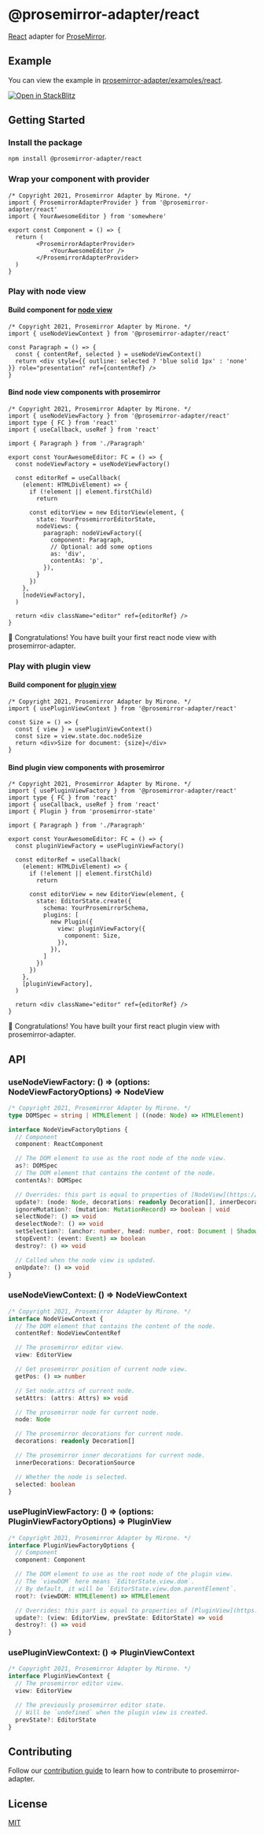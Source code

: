 # @prosemirror-adapter/react

[React](https://reactjs.org/) adapter for [ProseMirror](https://prosemirror.net/).

## Example

You can view the example in [prosemirror-adapter/examples/react](../../examples/react/).

[![Open in StackBlitz](https://developer.stackblitz.com/img/open_in_stackblitz.svg)](https://stackblitz.com/github/Saul-Mirone/prosemirror-adapter/tree/main/examples/react)

## Getting Started

### Install the package

```bash
npm install @prosemirror-adapter/react
```

### Wrap your component with provider

```tsx
/* Copyright 2021, Prosemirror Adapter by Mirone. */
import { ProsemirrorAdapterProvider } from '@prosemirror-adapter/react'
import { YourAwesomeEditor } from 'somewhere'

export const Component = () => {
  return (
        <ProsemirrorAdapterProvider>
            <YourAwesomeEditor />
        </ProsemirrorAdapterProvider>
  )
}
```

### Play with node view

#### Build component for [node view](https://prosemirror.net/docs/ref/#view.NodeView)

```tsx
/* Copyright 2021, Prosemirror Adapter by Mirone. */
import { useNodeViewContext } from '@prosemirror-adapter/react'

const Paragraph = () => {
  const { contentRef, selected } = useNodeViewContext()
  return <div style={{ outline: selected ? 'blue solid 1px' : 'none' }} role="presentation" ref={contentRef} />
}
```

#### Bind node view components with prosemirror

```tsx
/* Copyright 2021, Prosemirror Adapter by Mirone. */
import { useNodeViewFactory } from '@prosemirror-adapter/react'
import type { FC } from 'react'
import { useCallback, useRef } from 'react'

import { Paragraph } from './Paragraph'

export const YourAwesomeEditor: FC = () => {
  const nodeViewFactory = useNodeViewFactory()

  const editorRef = useCallback(
    (element: HTMLDivElement) => {
      if (!element || element.firstChild)
        return

      const editorView = new EditorView(element, {
        state: YourProsemirrorEditorState,
        nodeViews: {
          paragraph: nodeViewFactory({
            component: Paragraph,
            // Optional: add some options
            as: 'div',
            contentAs: 'p',
          }),
        }
      })
    },
    [nodeViewFactory],
  )

  return <div className="editor" ref={editorRef} />
}
```

🚀 Congratulations! You have built your first react node view with prosemirror-adapter.

### Play with plugin view

#### Build component for [plugin view](https://prosemirror.net/docs/ref/#state.PluginView)

```tsx
/* Copyright 2021, Prosemirror Adapter by Mirone. */
import { usePluginViewContext } from '@prosemirror-adapter/react'

const Size = () => {
  const { view } = usePluginViewContext()
  const size = view.state.doc.nodeSize
  return <div>Size for document: {size}</div>
}
```

#### Bind plugin view components with prosemirror

```tsx
/* Copyright 2021, Prosemirror Adapter by Mirone. */
import { usePluginViewFactory } from '@prosemirror-adapter/react'
import type { FC } from 'react'
import { useCallback, useRef } from 'react'
import { Plugin } from 'prosemirror-state'

import { Paragraph } from './Paragraph'

export const YourAwesomeEditor: FC = () => {
  const pluginViewFactory = usePluginViewFactory()

  const editorRef = useCallback(
    (element: HTMLDivElement) => {
      if (!element || element.firstChild)
        return

      const editorView = new EditorView(element, {
        state: EditorState.create({
          schema: YourProsemirrorSchema,
          plugins: [
            new Plugin({
              view: pluginViewFactory({
                component: Size,
              }),
            }),
          ]
        })
      })
    },
    [pluginViewFactory],
  )

  return <div className="editor" ref={editorRef} />
}
```

🚀 Congratulations! You have built your first react plugin view with prosemirror-adapter.

## API

### useNodeViewFactory: () => (options: NodeViewFactoryOptions) => NodeView

```ts
/* Copyright 2021, Prosemirror Adapter by Mirone. */
type DOMSpec = string | HTMLElement | ((node: Node) => HTMLElement)

interface NodeViewFactoryOptions {
  // Component
  component: ReactComponent

  // The DOM element to use as the root node of the node view.
  as?: DOMSpec
  // The DOM element that contains the content of the node.
  contentAs?: DOMSpec

  // Overrides: this part is equal to properties of [NodeView](https://prosemirror.net/docs/ref/#view.NodeView)
  update?: (node: Node, decorations: readonly Decoration[], innerDecorations: DecorationSource) => boolean | void
  ignoreMutation?: (mutation: MutationRecord) => boolean | void
  selectNode?: () => void
  deselectNode?: () => void
  setSelection?: (anchor: number, head: number, root: Document | ShadowRoot) => void
  stopEvent?: (event: Event) => boolean
  destroy?: () => void

  // Called when the node view is updated.
  onUpdate?: () => void
}
```

### useNodeViewContext: () => NodeViewContext

```ts
/* Copyright 2021, Prosemirror Adapter by Mirone. */
interface NodeViewContext {
  // The DOM element that contains the content of the node.
  contentRef: NodeViewContentRef

  // The prosemirror editor view.
  view: EditorView

  // Get prosemirror position of current node view.
  getPos: () => number

  // Set node.attrs of current node.
  setAttrs: (attrs: Attrs) => void

  // The prosemirror node for current node.
  node: Node

  // The prosemirror decorations for current node.
  decorations: readonly Decoration[]

  // The prosemirror inner decorations for current node.
  innerDecorations: DecorationSource

  // Whether the node is selected.
  selected: boolean
}
```

### usePluginViewFactory: () => (options: PluginViewFactoryOptions) => PluginView

```ts
/* Copyright 2021, Prosemirror Adapter by Mirone. */
interface PluginViewFactoryOptions {
  // Component
  component: Component

  // The DOM element to use as the root node of the plugin view.
  // The `viewDOM` here means `EditorState.view.dom`.
  // By default, it will be `EditorState.view.dom.parentElement`.
  root?: (viewDOM: HTMLElement) => HTMLElement

  // Overrides: this part is equal to properties of [PluginView](https://prosemirror.net/docs/ref/#state.PluginView)
  update?: (view: EditorView, prevState: EditorState) => void
  destroy?: () => void
}
```

### usePluginViewContext: () => PluginViewContext

```ts
/* Copyright 2021, Prosemirror Adapter by Mirone. */
interface PluginViewContext {
  // The prosemirror editor view.
  view: EditorView

  // The previously prosemirror editor state.
  // Will be `undefined` when the plugin view is created.
  prevState?: EditorState
}
```

## Contributing

Follow our [contribution guide](../../CONTRIBUTING.md) to learn how to contribute to prosemirror-adapter.

## License

[MIT](../../LICENSE)
